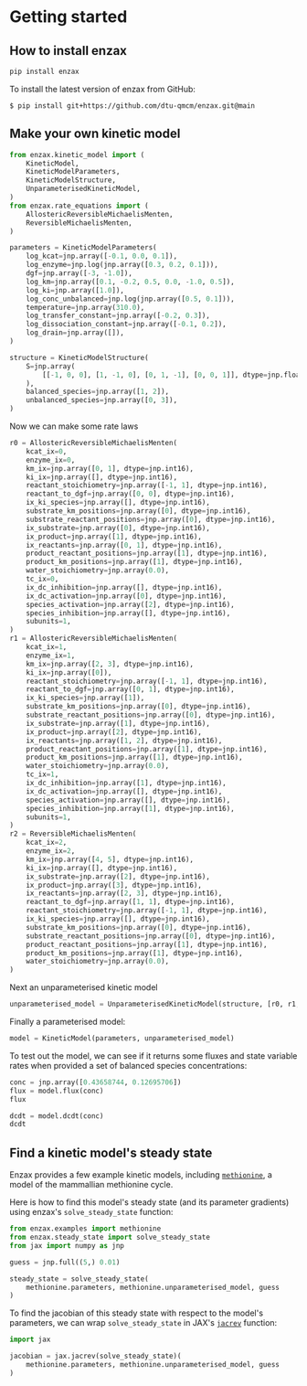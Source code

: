 # Getting started

## How to install enzax

```sh
pip install enzax
```

To install the latest version of enzax from GitHub:

```
$ pip install git+https://github.com/dtu-qmcm/enzax.git@main
```

## Make your own kinetic model

```python
from enzax.kinetic_model import (
    KineticModel,
    KineticModelParameters,
    KineticModelStructure,
    UnparameterisedKineticModel,
)
from enzax.rate_equations import (
    AllostericReversibleMichaelisMenten,
    ReversibleMichaelisMenten,
)

```

```python
parameters = KineticModelParameters(
    log_kcat=jnp.array([-0.1, 0.0, 0.1]),
    log_enzyme=jnp.log(jnp.array([0.3, 0.2, 0.1])),
    dgf=jnp.array([-3, -1.0]),
    log_km=jnp.array([0.1, -0.2, 0.5, 0.0, -1.0, 0.5]),
    log_ki=jnp.array([1.0]),
    log_conc_unbalanced=jnp.log(jnp.array([0.5, 0.1])),
    temperature=jnp.array(310.0),
    log_transfer_constant=jnp.array([-0.2, 0.3]),
    log_dissociation_constant=jnp.array([-0.1, 0.2]),
    log_drain=jnp.array([]),
)
```

```python
structure = KineticModelStructure(
    S=jnp.array(
        [[-1, 0, 0], [1, -1, 0], [0, 1, -1], [0, 0, 1]], dtype=jnp.float64
    ),
    balanced_species=jnp.array([1, 2]),
    unbalanced_species=jnp.array([0, 3]),
)
```

Now we can make some rate laws

```python
r0 = AllostericReversibleMichaelisMenten(
    kcat_ix=0,
    enzyme_ix=0,
    km_ix=jnp.array([0, 1], dtype=jnp.int16),
    ki_ix=jnp.array([], dtype=jnp.int16),
    reactant_stoichiometry=jnp.array([-1, 1], dtype=jnp.int16),
    reactant_to_dgf=jnp.array([0, 0], dtype=jnp.int16),
    ix_ki_species=jnp.array([], dtype=jnp.int16),
    substrate_km_positions=jnp.array([0], dtype=jnp.int16),
    substrate_reactant_positions=jnp.array([0], dtype=jnp.int16),
    ix_substrate=jnp.array([0], dtype=jnp.int16),
    ix_product=jnp.array([1], dtype=jnp.int16),
    ix_reactants=jnp.array([0, 1], dtype=jnp.int16),
    product_reactant_positions=jnp.array([1], dtype=jnp.int16),
    product_km_positions=jnp.array([1], dtype=jnp.int16),
    water_stoichiometry=jnp.array(0.0),
    tc_ix=0,
    ix_dc_inhibition=jnp.array([], dtype=jnp.int16),
    ix_dc_activation=jnp.array([0], dtype=jnp.int16),
    species_activation=jnp.array([2], dtype=jnp.int16),
    species_inhibition=jnp.array([], dtype=jnp.int16),
    subunits=1,
)
r1 = AllostericReversibleMichaelisMenten(
    kcat_ix=1,
    enzyme_ix=1,
    km_ix=jnp.array([2, 3], dtype=jnp.int16),
    ki_ix=jnp.array([0]),
    reactant_stoichiometry=jnp.array([-1, 1], dtype=jnp.int16),
    reactant_to_dgf=jnp.array([0, 1], dtype=jnp.int16),
    ix_ki_species=jnp.array([1]),
    substrate_km_positions=jnp.array([0], dtype=jnp.int16),
    substrate_reactant_positions=jnp.array([0], dtype=jnp.int16),
    ix_substrate=jnp.array([1], dtype=jnp.int16),
    ix_product=jnp.array([2], dtype=jnp.int16),
    ix_reactants=jnp.array([1, 2], dtype=jnp.int16),
    product_reactant_positions=jnp.array([1], dtype=jnp.int16),
    product_km_positions=jnp.array([1], dtype=jnp.int16),
    water_stoichiometry=jnp.array(0.0),
    tc_ix=1,
    ix_dc_inhibition=jnp.array([1], dtype=jnp.int16),
    ix_dc_activation=jnp.array([], dtype=jnp.int16),
    species_activation=jnp.array([], dtype=jnp.int16),
    species_inhibition=jnp.array([1], dtype=jnp.int16),
    subunits=1,
)
r2 = ReversibleMichaelisMenten(
    kcat_ix=2,
    enzyme_ix=2,
    km_ix=jnp.array([4, 5], dtype=jnp.int16),
    ki_ix=jnp.array([], dtype=jnp.int16),
    ix_substrate=jnp.array([2], dtype=jnp.int16),
    ix_product=jnp.array([3], dtype=jnp.int16),
    ix_reactants=jnp.array([2, 3], dtype=jnp.int16),
    reactant_to_dgf=jnp.array([1, 1], dtype=jnp.int16),
    reactant_stoichiometry=jnp.array([-1, 1], dtype=jnp.int16),
    ix_ki_species=jnp.array([], dtype=jnp.int16),
    substrate_km_positions=jnp.array([0], dtype=jnp.int16),
    substrate_reactant_positions=jnp.array([0], dtype=jnp.int16),
    product_reactant_positions=jnp.array([1], dtype=jnp.int16),
    product_km_positions=jnp.array([1], dtype=jnp.int16),
    water_stoichiometry=jnp.array(0.0),
)
```

Next an unparameterised kinetic model

```python
unparameterised_model = UnparameterisedKineticModel(structure, [r0, r1, r2])
```

Finally a parameterised model:

```python
model = KineticModel(parameters, unparameterised_model)
```

To test out the model, we can see if it returns some fluxes and state variable rates when provided a set of balanced species concentrations:

```python
conc = jnp.array([0.43658744, 0.12695706])
flux = model.flux(conc)
flux
```

```python
dcdt = model.dcdt(conc)
dcdt
```

## Find a kinetic model's steady state

Enzax provides a few example kinetic models, including [`methionine`](https://github.com/dtu-qmcm/enzax/blob/main/src/enzax/examples/methionine.py), a model of the mammallian methionine cycle.

Here is how to find this model's steady state (and its parameter gradients) using enzax's `solve_steady_state` function:

```python
from enzax.examples import methionine
from enzax.steady_state import solve_steady_state
from jax import numpy as jnp

guess = jnp.full((5,) 0.01)

steady_state = solve_steady_state(
    methionine.parameters, methionine.unparameterised_model, guess
)
```

To find the jacobian of this steady state with respect to the model's parameters, we can wrap `solve_steady_state` in JAX's [`jacrev`](https://jax.readthedocs.io/en/latest/_autosummary/jax.jacrev.html) function:

```python
import jax

jacobian = jax.jacrev(solve_steady_state)(
    methionine.parameters, methionine.unparameterised_model, guess
)
```
